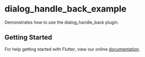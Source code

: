 # dialog_handle_back_example

Demonstrates how to use the dialog_handle_back plugin.

## Getting Started

For help getting started with Flutter, view our online
[documentation](https://flutter.io/).
